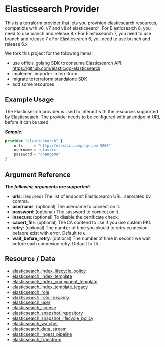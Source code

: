 # Elasticsearch Provider

This is a terraform provider that lets you provision elasticsearch resources, compatible with v6, v7 and v8 of elasticsearch.
For Elasticsearch 8, you need to use branch and release 8.x
For Elasticsearch 7, you need to use branch and release 7.x
For Elasticsearch 6, you need to use branch and release 6.x

We fork this project for the following items:
  - use official golang SDK to consume Elasticsearch API: https://github.com/elastic/go-elasticsearch
  - implement importer in terraform
  - migrate to terraform standalone SDK
  - add some resources

## Example Usage

The Elasticsearch provider is used to interact with the
resources supported by Elasticsearch. The provider needs
to be configured with an endpoint URL before it can be used.

***Sample:***
```tf
provider "elasticsearch" {
    urls     = "http://elastic.company.com:9200"
    username = "elastic"
    password = "changeme"
}
```

## Argument Reference

***The following arguments are supported:***
- **urls**: (required) The list of endpoint Elasticsearch URL, separated by comma.
- **username**: (optional) The username to connect on it.
- **password**: (optional) The password to connect on it.
- **insecure**: (optional) To disable the certificate check.
- **cacert_file**: (optional) The CA contend to use if you use custom PKI.
- **retry**: (optional) The number of time you should to retry connexion befaore exist with error. Default to `6`.
- **wait_before_retry**: (optional) The number of time in second we wait before each connexion retry. Default to `10`.


## Resource / Data

- [elasticsearch_index_lifecycle_policy](resources/elasticsearch_index_lifecycle_policy.md)
- [elasticsearch_index_template](resources/elasticsearch_index_template.md)
- [elasticsearch_index_component_template](resources/elasticsearch_index_component_template.md)
- [elasticsearch_index_template_legacy](resources/elasticsearch_index_template_legacy.md)
- [elasticsearch_role](resources/elasticsearch_role.md)
- [elasticsearch_role_mapping](resources/elasticsearch_role_mapping.md)
- [elasticsearch_user](resources/elasticsearch_user.md)
- [elasticsearch_license](resources/elasticsearch_license.md)
- [elasticsearch_snapshot_repository](resources/elasticsearch_snapshot_repository.md)
- [elasticsearch_snapshot_lifecycle_policy](resources/elasticsearch_snapshot_lifecycle_policy.md)
- [elasticsearch_watcher](resources/elasticsearch_watcher.md)
- [elasticsearch_data_stream](resources/elasticsearch_data_stream.md)
- [elasticsearch_ingest_pipeline](resources/elasticsearch_ingest_pipeline.md)
- [elasticsearch_transform](resources/elasticsearch_transform.md)
